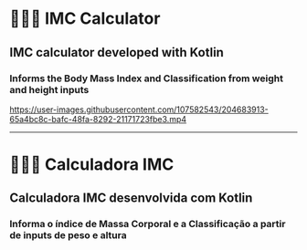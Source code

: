 # 🧍‍♂️🧮 IMC Calculator
## IMC calculator developed with Kotlin 
### Informs the Body Mass Index and Classification from weight and height inputs

https://user-images.githubusercontent.com/107582543/204683913-65a4bc8c-bafc-48fa-8292-21171723fbe3.mp4

---
# 🧍‍♂️🧮 Calculadora IMC
## Calculadora IMC desenvolvida com Kotlin
### Informa o índice de Massa Corporal e a Classificação a partir de inputs de peso e altura



